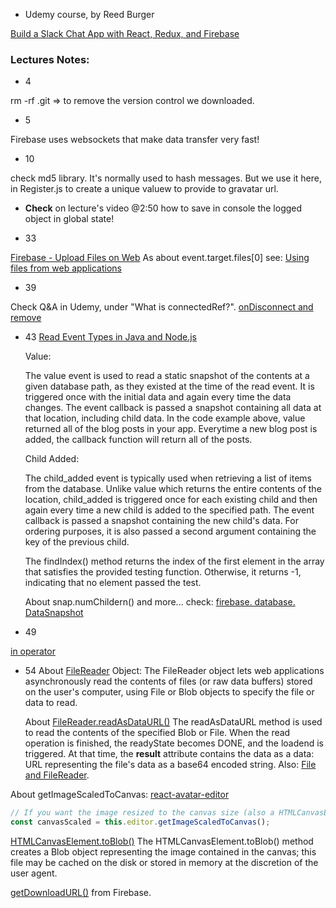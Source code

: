 - Udemy course, by Reed Burger

[Build a Slack Chat App with React, Redux, and Firebase](https://www.udemy.com/course/build-a-slack-chat-app-with-react-redux-and-firebase/)

### Lectures Notes:

- 4

rm -rf .git => to remove the version control we downloaded.

- 5

Firebase uses websockets that make data transfer very fast!

- 10

check md5 library. It's normally used to hash messages. But we use it here, in Register.js to create a unique valuew to provide to gravatar url.

- **Check** on lecture's video @2:50 how to save in console the logged object in global state!

- 33

[Firebase - Upload Files on Web](https://firebase.google.com/docs/storage/web/upload-files)
As about event.target.files[0] see: [Using files from web applications](https://developer.mozilla.org/en-US/docs/Web/API/File/Using_files_from_web_applications)

- 39

Check Q&A in Udemy, under "What is connectedRef?".
[onDisconnect and remove](https://firebase.google.com/docs/reference/js/firebase.database.OnDisconnect#remove)

- 43
  [Read Event Types in Java and Node.js](https://firebase.google.com/docs/database/admin/retrieve-data)

  Value:

  The value event is used to read a static snapshot of the contents at a given database path, as they existed at the time of the read event. It is triggered once with the initial data and again every time the data changes. The event callback is passed a snapshot containing all data at that location, including child data. In the code example above, value returned all of the blog posts in your app. Everytime a new blog post is added, the callback function will return all of the posts.

  Child Added:

  The child_added event is typically used when retrieving a list of items from the database. Unlike value which returns the entire contents of the location, child_added is triggered once for each existing child and then again every time a new child is added to the specified path. The event callback is passed a snapshot containing the new child's data. For ordering purposes, it is also passed a second argument containing the key of the previous child.

  The findIndex() method returns the index of the first element in the array that satisfies the provided testing function. Otherwise, it returns -1, indicating that no element passed the test.

  About snap.numChildern() and more... check: [firebase. database. DataSnapshot](https://firebase.google.com/docs/reference/js/firebase.database.DataSnapshot#numchildren)

- 49

[in operator ](https://developer.mozilla.org/en-US/docs/Web/JavaScript/Reference/Operators/in)

- 54
  About [FileReader](https://developer.mozilla.org/en-US/docs/Web/API/FileReader) Object:
  The FileReader object lets web applications asynchronously read the contents of files (or raw data buffers) stored on the user's computer, using File or Blob objects to specify the file or data to read.

  About [FileReader.readAsDataURL()](https://developer.mozilla.org/en-US/docs/Web/API/FileReader/readAsDataURL)
  The readAsDataURL method is used to read the contents of the specified Blob or File. When the read operation is finished, the readyState becomes DONE, and the loadend is triggered. At that time, the **result** attribute contains the data as a data: URL representing the file's data as a base64 encoded string.
  Also: [File and FileReader](https://javascript.info/file).

About getImageScaledToCanvas:
[react-avatar-editor](https://www.npmjs.com/package/react-avatar-editor)

```js
// If you want the image resized to the canvas size (also a HTMLCanvasElement)
const canvasScaled = this.editor.getImageScaledToCanvas();
```

[HTMLCanvasElement.toBlob()](https://developer.mozilla.org/en-US/docs/Web/API/HTMLCanvasElement/toBlob) The HTMLCanvasElement.toBlob() method creates a Blob object representing the image contained in the canvas; this file may be cached on the disk or stored in memory at the discretion of the user agent.

[getDownloadURL()](https://firebase.google.com/docs/storage/web/download-files) from Firebase.
